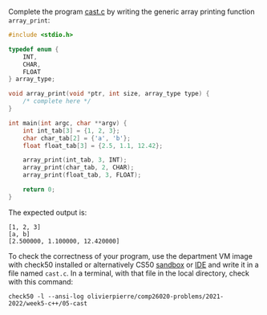 Complete the program [cast.c](cast.c) by writing the generic array printing
function `array_print`:

```c
#include <stdio.h>

typedef enum {
    INT,
    CHAR,
    FLOAT
} array_type;

void array_print(void *ptr, int size, array_type type) {
    /* complete here */
}

int main(int argc, char **argv) {
    int int_tab[3] = {1, 2, 3};
    char char_tab[2] = {'a', 'b'};
    float float_tab[3] = {2.5, 1.1, 12.42};

    array_print(int_tab, 3, INT);
    array_print(char_tab, 2, CHAR);
    array_print(float_tab, 3, FLOAT);

    return 0;
}
```

The expected output is:

```shell
[1, 2, 3]
[a, b]
[2.500000, 1.100000, 12.420000]
```

To check the correctness of your program, use the department VM image with check50 installed or alternatively CS50 [sandbox](sandbox.cs50.io)
or [IDE](ide.cs50.io) and write it in a file named `cast.c`. In a terminal,
with that file in the local directory, check with this command:
```shell
check50 -l --ansi-log olivierpierre/comp26020-problems/2021-2022/week5-c++/05-cast
```
